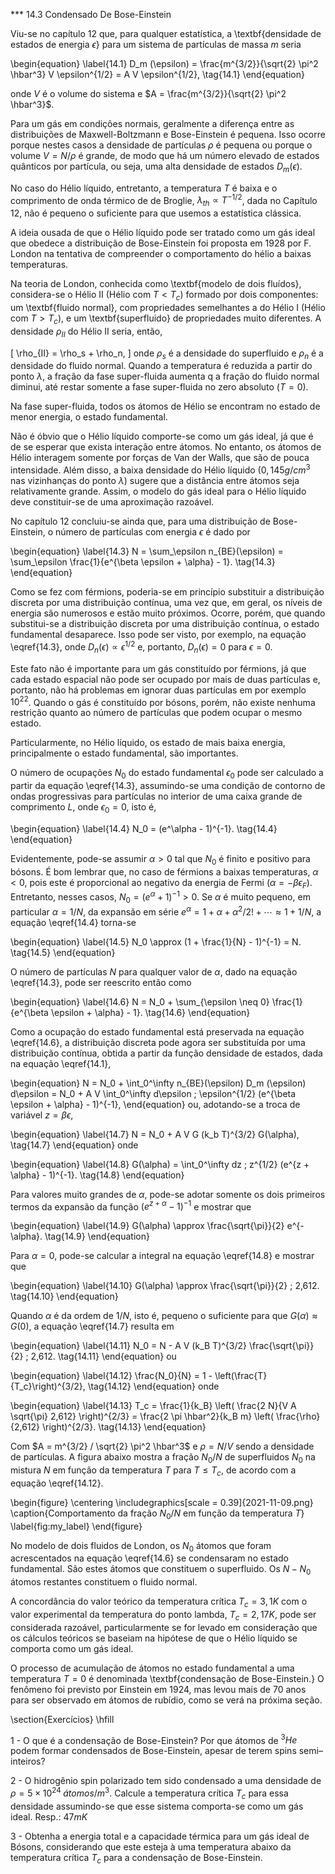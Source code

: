 *** 14.3 Condensado De Bose-Einstein

Viu-se no capítulo 12 que, para qualquer estatística, a \textbf{densidade de estados de energia $\epsilon$} para um sistema de partículas de massa $m$ seria

\begin{equation} \label{14.1} 
    D_m (\epsilon) = \frac{m^{3/2}}{\sqrt{2} \pi^2 \hbar^3} V \epsilon^{1/2} = A V \epsilon^{1/2}, \tag{14.1}
\end{equation}

onde $V$ é o volume do sistema e $A = \frac{m^{3/2}}{\sqrt{2} \pi^2 \hbar^3}$.

Para um gás em condições normais, geralmente a diferença entre as distribuições de Maxwell-Boltzmann e Bose-Einstein é pequena. Isso ocorre porque nestes casos a densidade de partículas $\rho$ é pequena ou porque o volume $V = N / \rho$ é grande, de modo que há um número elevado de estados quânticos por partícula, ou seja, uma alta densidade de estados $D_m (\epsilon)$.

No caso do Hélio líquido, entretanto, a temperatura $T$ é baixa e o comprimento de onda térmico de de Broglie, $\lambda_{th} \propto T^{-1/2}$, dada no Capítulo 12, não é pequeno o suficiente para que usemos a estatística clássica.

A ideia ousada de que o Hélio líquido pode ser tratado como um gás ideal que obedece a distribuição de Bose-Einstein foi proposta em 1928 por F. London na tentativa de compreender o comportamento do hélio a baixas temperaturas.

Na teoria de London, conhecida como \textbf{modelo de dois fluídos}, considera-se o Hélio II (Hélio com $T < T_c$) formado por dois componentes: um \textbf{fluido normal}, com propriedades semelhantes a do Hélio I (Hélio com $T > T_c$), e um \textbf{superfluido} de propriedades muito diferentes. A densidade $\rho_{II}$ do Hélio II seria, então,

\[ \rho_{II} = \rho_s + \rho_n, \]
onde $\rho_s$ é a densidade do superfluido e $\rho_n$ é a densidade do fluido normal. Quando a temperatura é reduzida a partir do ponto $\lambda$, a fração da fase super-fluida aumenta q a fração do fluido normal diminui, até restar somente a fase super-fluida no zero absoluto ($T = 0$).

Na fase super-fluida, todos os átomos de Hélio se encontram no estado de menor energia, o estado fundamental.

Não é óbvio que o Hélio líquido comporte-se como um gás ideal, já que é de se esperar que exista interação entre átomos. No entanto, os átomos de Hélio interagem somente por forças de Van der Walls, que são de pouca intensidade. Além disso, a baixa densidade do Hélio líquido ($0,145 g/cm^3$ nas vizinhanças do ponto $\lambda$) sugere que a distância entre átomos seja relativamente grande. Assim, o modelo do gás ideal para o Hélio líquido deve constituir-se de uma aproximação razoável.

No capítulo 12 concluiu-se ainda que, para uma distribuição de Bose-Einstein, o número de partículas com energia $\epsilon$ é dado por

\begin{equation} \label{14.3} 
    N = \sum_\epsilon n_{BE}(\epsilon) = \sum_\epsilon \frac{1}{e^{\beta \epsilon + \alpha} - 1}. \tag{14.3}
\end{equation}

Como se fez com férmions, poderia-se em princípio substituir a distribuição discreta por uma distribuição contínua, uma vez que, em geral, os níveis de energia são numerosos e estão muito próximos. Ocorre, porém, que quando substitui-se a distribuição discreta por uma distribuição contínua, o estado fundamental desaparece. Isso pode ser visto, por exemplo, na equação \eqref{14.3}, onde $D_n(\epsilon) \propto \epsilon^{1/2}$ e, portanto, $D_n(\epsilon) = 0$ para $\epsilon = 0$.

Este fato não é importante para um gás constituído por férmions, já que cada estado espacial não pode ser ocupado por mais de duas partículas e, portanto, não há problemas em ignorar duas partículas em por exemplo $10^{22}$. Quando o gás é constituído por bósons, porém, não existe nenhuma restrição quanto ao número de partículas que podem ocupar o mesmo estado.

Particularmente, no Hélio líquido, os estado de mais baixa energia, principalmente o estado fundamental, são importantes.

O número de ocupações $N_0$ do estado fundamental $\epsilon_0$ pode ser calculado a partir da equação \eqref{14.3}, assumindo-se uma condição de contorno de ondas progressivas para partículas no interior de uma caixa grande de comprimento $L$, onde $\epsilon_0 = 0$, isto é,

\begin{equation} \label{14.4}
    N_0 = (e^\alpha - 1)^{-1}. \tag{14.4}
\end{equation}

Evidentemente, pode-se assumir $\alpha > 0$ tal que $N_0$ é finito e positivo para bósons. É bom lembrar que, no caso de férmions a baixas temperaturas, $\alpha < 0$, pois este é proporcional ao negativo da energia de Fermi ($\alpha = - \beta \epsilon_F$). Entretanto, nesses casos, $N_0 = (e^\alpha + 1)^{-1} > 0$. Se $\alpha$ é muito pequeno, em particular $\alpha = 1/N$, da expansão em série $e^\alpha = 1 + \alpha + \alpha^2/2! + \cdots \approx 1 + 1/N$, a equação \eqref{14.4} torna-se

\begin{equation} \label{14.5}
    N_0 \approx (1 + \frac{1}{N} - 1)^{-1} = N. \tag{14.5}
\end{equation}

O número de partículas $N$ para qualquer valor de $\alpha$, dado na equação \eqref{14.3}, pode ser reescrito então como

\begin{equation} \label{14.6}
    N = N_0 + \sum_{\epsilon \neq 0} \frac{1}{e^{\beta \epsilon + \alpha} - 1}. \tag{14.6}
\end{equation}

Como a ocupação do estado fundamental está preservada na equação \eqref{14.6}, a distribuição discreta pode agora ser substituída por uma distribuição contínua, obtida a partir da função densidade de estados, dada na equação \eqref{14.1},

\begin{equation}
    N = N_0 + \int_0^\infty n_{BE}(\epsilon) D_m (\epsilon) d\epsilon = N_0 + A V \int_0^\infty d\epsilon \; \epsilon^{1/2} (e^{\beta \epsilon + \alpha}  - 1)^{-1},
\end{equation}
ou, adotando-se a troca de variável $z = \beta \epsilon$,

\begin{equation} \label{14.7}
    N = N_0 + A V G (k_b T)^{3/2} G(\alpha), \tag{14.7}
\end{equation}
onde

\begin{equation} \label{14.8}
    G(\alpha) = \int_0^\infty dz \; z^{1/2} (e^{z + \alpha} - 1)^{-1}. \tag{14.8}
\end{equation}

Para valores muito grandes de $\alpha$, pode-se adotar somente os dois primeiros termos da expansão da função $(e^{z + \alpha} - 1)^{-1}$ e mostrar que

\begin{equation} \label{14.9}
    G(\alpha) \approx \frac{\sqrt{\pi}}{2} e^{- \alpha}. \tag{14.9}
\end{equation}

Para $\alpha = 0$, pode-se calcular a integral na equação \eqref{14.8} e mostrar que

\begin{equation} \label{14.10}
    G(\alpha) \approx \frac{\sqrt{\pi}}{2} \; 2,612. \tag{14.10}
\end{equation}

Quando $\alpha$ é da ordem de $1/N$, isto é, pequeno o suficiente para que $G(\alpha) \approx G(0)$, a equação \eqref{14.7} resulta em

\begin{equation} \label{14.11}
    N_0 = N - A V (k_B T)^{3/2} \frac{\sqrt{\pi}}{2} \; 2,612. \tag{14.11}
\end{equation}
ou

\begin{equation} \label{14.12}
    \frac{N_0}{N} = 1 - \left(\frac{T}{T_c}\right)^{3/2}, \tag{14.12}
\end{equation}
onde

\begin{equation} \label{14.13}
    T_c = \frac{1}{k_B} \left( \frac{2 N}{V A \sqrt{\pi} 2,612} \right)^{2/3} = \frac{2 \pi \hbar^2}{k_B m} \left( \frac{\rho}{2,612} \right)^{2/3}. \tag{14.13}
\end{equation}

Com $A = m^{3/2} / \sqrt{2} \pi^2 \hbar^3$ e $\rho = N/V$ sendo a densidade de partículas. A figura abaixo mostra a fração $N_0/N$ de superfluidos $N_0$ na mistura $N$ em função da temperatura $T$ para $T \leq T_c$, de acordo com a equação \eqref{14.12}.

\begin{figure}
            \centering
            \includegraphics[scale = 0.39]{2021-11-09.png}
            \caption{Comportamento da fração $N_0/N$ em função da temperatura $T$}
            \label{fig:my_label}
        \end{figure}

No modelo de dois fluidos de London, os $N_0$ átomos que foram acrescentados na equação \eqref{14.6} se condensaram no estado fundamental. São estes átomos que constituem o superfluido. Os $N - N_0$ átomos restantes constituem o fluido normal.

A concordância do valor teórico da temperatura crítica $T_c = 3,1 K$ com o valor experimental da temperatura do ponto lambda, $T_c = 2,17 K$, pode ser considerada razoável, particularmente se for levado em consideração que os cálculos teóricos se baseiam na hipótese de que o Hélio líquido se comporta como um gás ideal.

O processo de acumulação de átomos no estado fundamental a uma temperatura $T = 0$ é denominada \textbf{condensação de Bose-Einstein.} O fenômeno foi previsto por Einstein em 1924, mas levou mais de 70 anos para ser observado em átomos de rubídio, como se verá na próxima seção.

\section{Exercícios}
\hfill

1 - O que é a condensação de Bose-Einstein? Por que átomos de $^3He$ podem formar condensados de Bose-Einstein, apesar de terem spins semi–inteiros?

2 - O hidrogênio spin polarizado tem sido condensado a uma densidade de $\rho = 5 \times 10^{24} \; átomos/m^3$. Calcule a temperatura crítica $T_c$ para essa densidade assumindo-se que esse sistema comporta-se como um gás ideal.
Resp.: $47 mK$

3 - Obtenha a energia total e a capacidade térmica para um gás ideal de Bósons, considerando que este esteja à uma temperatura abaixo da temperatura crítica $T_c$ para a condensação de Bose-Einstein.
